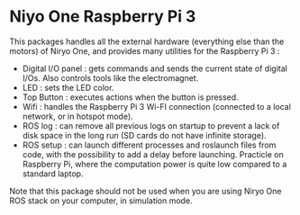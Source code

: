 # Niyo One Raspberry Pi 3

This packages handles all the external hardware (everything else than the motors) of Niryo One, and provides many utilities for the Raspberry Pi 3 :
* Digital I/O panel : gets commands and sends the current state of digital I/Os. Also controls tools like the electromagnet.
* LED : sets the LED color.
* Top Button : executes actions when the button is pressed.
* Wifi : handles the Raspberry Pi 3 Wi-FI connection (connected to a local network, or in hotspot mode).
* ROS log : can remove all previous logs on startup to prevent a lack of disk space in the long run (SD cards do not have infinite storage).
* ROS setup : can launch different processes and roslaunch files from code, with the possibility to add a delay before launching. Practicle on Raspberry Pi, where the computation power is quite low compared to a standard laptop.

Note that this package should not be used when you are using Niryo One ROS stack on your computer, in simulation mode.
